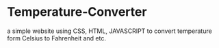 # Temperature-Converter

a simple website using CSS, HTML,
JAVASCRIPT to convert temperature form
Celsius to Fahrenheit and etc.
